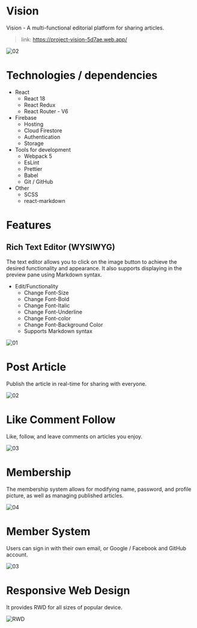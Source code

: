 # Vision

Vision - A multi-functional editorial platform for sharing articles.

> link: https://project-vision-5d7ae.web.app/

![02](https://user-images.githubusercontent.com/84265782/223356512-cf306b27-7236-4406-b680-0254aa787709.png)

# Technologies / dependencies

-   React
    -   React 18
    -   React Redux
    -   React Router - V6
-   Firebase
    -   Hosting
    -   Cloud Firestore
    -   Authentication
    -   Storage
-   Tools for development
    -   Webpack 5
    -   EsLint
    -   Prettier
    -   Babel
    -   Git / GitHub
-   Other
    -   SCSS
    -   react-markdown

# Features

## Rich Text Editor (WYSIWYG)

The text editor allows you to click on the image button to achieve the desired functionality and appearance. It also supports displaying in the preview pane using Markdown syntax.
-   Edit/Functionality
    -   Change Font-Size
    -   Change Font-Bold
    -   Change Font-Italic
    -   Change Font-Underline
    -   Change Font-color
    -   Change Font-Background Color
    -   Supports Markdown syntax

![01](https://user-images.githubusercontent.com/84265782/223608484-b6ba8d9b-f2a5-472b-9d17-a208486e97e8.gif)

# Post Article
Publish the article in real-time for sharing with everyone.

![02](https://user-images.githubusercontent.com/84265782/223608505-398d02ce-b0e0-4ba6-8505-5b64429aeb8a.gif)

# Like Comment Follow
Like, follow, and leave comments on articles you enjoy.

![03](https://user-images.githubusercontent.com/84265782/223608590-29b50d53-e5a0-47c0-81fa-7e73cfba2757.gif)

# Membership
The membership system allows for modifying name, password, and profile picture, as well as managing published articles.

![04](https://user-images.githubusercontent.com/84265782/223608654-d4da810a-082d-4655-ac96-62d858c4091f.gif)

# Member System
Users can sign in with their own email, or Google / Facebook and GitHub account.

![03](https://user-images.githubusercontent.com/84265782/223609089-286f64cf-1da8-4574-8df0-f87a46764feb.png)

# Responsive Web Design
It provides RWD for all sizes of popular device.

![RWD](https://user-images.githubusercontent.com/84265782/223631469-094dec9d-8306-4fbd-a302-6b849eadcf10.png)

